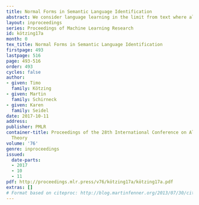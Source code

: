```yaml
---
title: Normal Forms in Semantic Language Identification
abstract: We consider language learning in the limit from text where all learning restrictions are semantic, that is, where any conjecture may be replaced by a semantically equivalent conjecture. For different such learning criteria, starting with the well-known $\mathbf{Txt}\mathbf{G}\mathbf{Bc}$-learning, we consider three different normal forms: strongly locking learning, consistent learning and (partially) set-driven learning. These normal forms support and simplify proofs and give insight into what behaviors are necessary for successful learning (for example when consistency in conservative learning implies cautiousness and strong decisiveness). \newline  We show that strongly locking learning can be assumed for partially set-driven learners, even when learning restrictions apply. We give a very general proof relying only on a natural property of the learning restriction, namely, allowing for simulation on equivalent text. Furthermore, when no restrictions apply, also the converse is true: every strongly locking learner can be made partially set-driven. For several semantic learning criteria we show that learning can be done consistently. Finally, we deduce for which learning restrictions partial set-drivenness and set-drivenness coincide, including a general statement about classes of infinite languages. 	The latter again relies on a simulation argument.
layout: inproceedings
series: Proceedings of Machine Learning Research
id: kötzing17a
month: 0
tex_title: Normal Forms in Semantic Language Identification
firstpage: 493
lastpage: 516
page: 493-516
order: 493
cycles: false
author:
- given: Timo
  family: Kötzing
- given: Martin
  family: Schirneck
- given: Karen
  family: Seidel
date: 2017-10-11
address: 
publisher: PMLR
container-title: Proceedings of the 28th International Conference on Algorithmic Learning
  Theory
volume: '76'
genre: inproceedings
issued:
  date-parts:
  - 2017
  - 10
  - 11
pdf: http://proceedings.mlr.press/v76/kötzing17a/kötzing17a.pdf
extras: []
# Format based on citeproc: http://blog.martinfenner.org/2013/07/30/citeproc-yaml-for-bibliographies/
---
```

